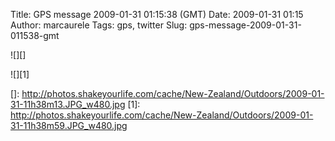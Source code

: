 Title: GPS message 2009-01-31 01:15:38 (GMT)
Date: 2009-01-31 01:15
Author: marcaurele
Tags: gps, twitter
Slug: gps-message-2009-01-31-011538-gmt

<!--break-->

<div class="gmap" id="gmap_20090130_171538">
</div>

![][]  

![][1]

  []: http://photos.shakeyourlife.com/cache/New-Zealand/Outdoors/2009-01-31-11h38m13.JPG_w480.jpg
  [1]: http://photos.shakeyourlife.com/cache/New-Zealand/Outdoors/2009-01-31-11h38m59.JPG_w480.jpg
